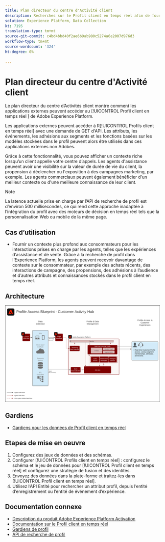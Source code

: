 ```yaml
---
title: Plan directeur du centre d'Activité client
description: Recherches sur le Profil client en temps réel afin de fournir un contexte pour le support et les ventes assistés par l’agent.
solution: Experience Platform, Data Collection
kt: 7195
translation-type: tm+mt
source-git-commit: c4bd4bbd40f2ae6b9ab980c5274a6e2007d976d3
workflow-type: tm+mt
source-wordcount: '324'
ht-degree: 0%

---
```



# Plan directeur du centre d&#39;Activité client

Le plan directeur du centre d’Activités client montre comment les applications externes peuvent accéder au [!UICONTROL Profil client en temps réel ] de Adobe Experience Platform.

Les applications externes peuvent accéder à R[!UICONTROL Profils client en temps réel] avec une demande de GET d&#39;API. Les attributs, les événements, les adhésions aux segments et les fonctions basées sur les modèles stockées dans le profil peuvent alors être utilisés dans ces applications externes non Adobes.

Grâce à cette fonctionnalité, vous pouvez afficher un contexte riche lorsqu’un client appelle votre centre d’appels. Les agents d&#39;assistance peuvent avoir une visibilité sur la valeur de durée de vie du client, la propension à déclencher ou l&#39;exposition à des campagnes marketing, par exemple. Les agents commerciaux peuvent également bénéficier d&#39;un meilleur contexte ou d&#39;une meilleure connaissance de leur client.

>[!NOTE]
>
>La latence actuelle prise en charge par l’API de recherche de profil est d’environ 500 millisecondes, ce qui rend cette approche inadaptée à l’intégration du profil avec des moteurs de décision en temps réel tels que la personnalisation Web ou mobile de la même page.

## Cas d’utilisation

* Fournir un contexte plus profond aux consommateurs pour les interactions prises en charge par les agents, telles que les expériences d’assistance et de vente. Grâce à la recherche de profil dans l’Experience Platform, les agents peuvent recevoir davantage de contexte sur le consommateur, par exemple des achats récents, des interactions de campagne, des propensions, des adhésions à l’audience et d’autres attributs et connaissances stockés dans le profil client en temps réel.

## Architecture

<img src="assets/cah.svg" alt="Architecture de référence pour le plan directeur du centre d'Activité client" style="border:1px solid #4a4a4a" />

## Gardiens

* [Gardiens pour les données de Profil client en temps réel](https://experienceleague.adobe.com/docs/experience-platform/profile/guardrails.html)

## Etapes de mise en oeuvre

1. Configurez des jeux de données et des schémas.
1. Configurer [!UICONTROL Profils client en temps réel] : configurez le schéma et le jeu de données pour [!UICONTROL Profil client en temps réel] et configurez une stratégie de fusion et des identités.
1. Envoyez des données dans la plate-forme et traitez-les dans [!UICONTROL Profil client en temps réel].
1. Utilisez l’API Entité pour rechercher un attribut profil, depuis l’entité d’enregistrement ou l’entité de événement d’expérience.

## Documentation connexe

* [Description du produit Adobe Experience Platform Activation](https://helpx.adobe.com/legal/product-descriptions/adobe-experience-platform0.html)
* [Documentation sur le Profil client en temps réel](https://experienceleague.adobe.com/docs/experience-platform/profile/home.html?lang=en)
* [Gardiens de profil](https://experienceleague.adobe.com/docs/experience-platform/profile/guardrails.html)
* [API de recherche de profil](https://www.adobe.io/apis/experienceplatform/home/api-reference.html)
